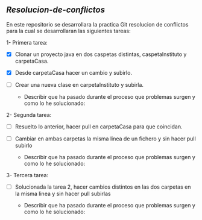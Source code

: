 ## ***Resolucion-de-conflictos***

En este repositorio se desarrollara la practica Git resolucion de conflictos para la cual se desarrollaran las siguientes tareas:

1- Primera tarea:

-[x] Clonar un proyecto java en dos caspetas distintas, caspetaInstituto y carpetaCasa.
 
 -[x] Desde carpetaCasa hacer un cambio y subirlo.
 
 -[ ]  Crear una nueva clase en carpetaInstituto y subirla.
 
    * Describir que ha pasado durante el proceso que problemas surgen y como lo he solucionado:
    
2- Segunda tarea:
    
  -[ ] Resuelto lo anterior, hacer pull en carpetaCasa para que coincidan.
    
  -[ ] Cambiar en ambas carpetas la misma linea de un fichero y sin hacer pull subirlo
    
    * Describir que ha pasado durante el proceso que problemas surgen y como lo he solucionado:
    
3- Tercera tarea:

  -[ ] Solucionada la tarea 2, hacer cambios distintos en las dos carpetas en la misma linea y sin hacer pull subirlas
  
    * Describir que ha pasado durante el proceso que problemas surgen y como lo he solucionado: